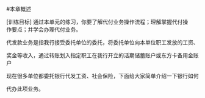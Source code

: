 #本章概述
<p> [训练目标]       通过本单元的练习，你要了解代付业务操作流程；理解掌握代付操 <br />
    作要点；并学会办理代付业务。</p>
    <p>代发款业务是指我行接受委托单位的委托，将委托单位向本单位职工发放的工资、 </p>
    <p>奖金等收入，通过转账划入指定职工在我行开立的活期储蓄账户或东方卡备用金账户 </p>
    <p> 现在很多单位都委托银行代发工资、社会保险，下面给大家简单介绍一下银行如何 </p>
    <p>代办此项业务。 </p>